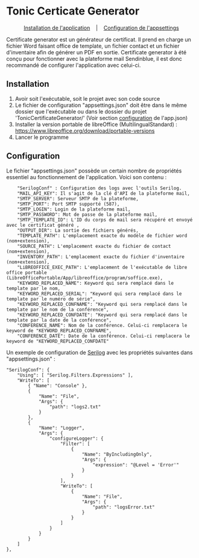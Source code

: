 # Tonic Certicate Generator
<p align="center">
  <a href="#installation">Installation de l'application</a>
  &nbsp;&nbsp;&nbsp;|&nbsp;&nbsp;&nbsp;
  <a href="#configuration">Configuration de l'appsettings</a>
</p>

Certificate generator est un générateur de certificat. Il prend en charge un fichier Word faisant office de template, un fichier contact et un fichier d'inventaire afin de générer un PDF en sortie. Certificate generator à été conçu pour fonctionner avec la plateforme mail Sendinblue, il est donc recommandé de configurer l'application avec celui-ci.

## Installation
1. Avoir soit l'exécutable, soit le projet avec son code source
1. Le fichier de configuration "appsettings.json" doit être dans le même dossier que l'exécutable ou dans le dossier du projet 'TonicCertificateGenerator/' (Voir section <a href="#configuration">configuration</a> de l'app.json)
1. Installer la version portable de libreOffice (MultilingualStandard) : https://www.libreoffice.org/download/portable-versions
1. Lancer le programme

## Configuration

Le fichier "appsettings.json" possède un certain nombre de propriétés essentiel au fonctionnement de l'application. Voici son contenu :
```
	"SerilogConf" : Configuration des logs avec l'outils Serilog.
	"MAIL_API_KEY": Il s'agit de la clé d'API de la plateforme mail,
	"SMTP_SERVER": Serveur SMTP de la plateforme,
	"SMTP_PORT": Port SMTP supporté (587),
	"SMTP_LOGIN": Login de la plateforme mail,
	"SMTP_PASSWORD": Mot de passe de la plateforme mail,
	"SMTP_TEMPLATE_ID": L'ID du corps de mail sera récupéré et envoyé avec le certificat généré ,
	"OUTPUT_DIR": La sortie des fichiers générés,
	"TEMPLATE_PATH": L'emplacement exacte du modèle de fichier word (nom+extension),
	"SOURCE_PATH": L'emplacement exacte du fichier de contact (nom+extension),
	"INVENTORY_PATH": L'emplacement exacte du fichier d'inventaire (nom+extension),
	"LiBREOFFICE_EXEC_PATH": L'emplacement de l'exécutable de libre office portable (LibreOfficePortable/App/libreoffice/program/soffice.exe),
	"KEYWORD_REPLACED_NAME": Keyword qui sera remplacé dans le template par le nom,
	"KEYWORD_REPLACED_SERIAL": "Keyword qui sera remplacé dans le template par le numéro de série",
	"KEYWORD_REPLACED_CONFNAME": "Keyword qui sera remplacé dans le template par le nom de la conférence",
	"KEYWORD_REPLACED_CONFDATE": "Keyword qui sera remplacé dans le template par la date de la conférence",
	"CONFERENCE_NAME": Nom de la conférence. Celui-ci remplacera le keyword de "KEYWORD_REPLACED_CONFNAME",
	"CONFERENCE_DATE": Date de la conférence. Celui-ci remplacera le keyword de "KEYWORD_REPLACED_CONFDATE"
```

Un exemple de configuration de <a href="https://serilog.net/">Serilog</a> avec les propriétés suivantes dans "appsettings.json" :
```
"SerilogConf": {
	"Using": [ "Serilog.Filters.Expressions" ],
	"WriteTo": [
		{ "Name": "Console" },
		{
			"Name": "File",
			"Args": {
				"path": "logs2.txt"
			}
		},
		{
			"Name": "Logger",
			"Args": {
				"configureLogger": {
					"Filter": [
						{
							"Name": "ByIncludingOnly",
							"Args": {
								"expression": "@Level = 'Error'"
							}
						}
					],
					"WriteTo": [
						{
							"Name": "File",
							"Args": {
								"path": "logsError.txt"
							}
						}
					]
				}
			}
		}
	]
},

```

